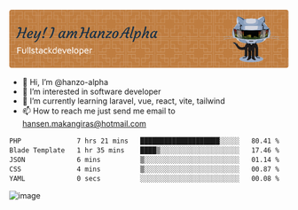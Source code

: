 ![Header](./github-header-image.png)

- 👋 Hi, I’m @hanzo-alpha
- 👀 I’m interested in software developer
- 🌱 I’m currently learning laravel, vue, react, vite, tailwind
- 📫 How to reach me just send me email to hansen.makangiras@hotmail.com 

<!---
hanzo-alpha/hanzo-alpha is a ✨ special ✨ repository because its `README.md` (this file) appears on your GitHub profile.
You can click the Preview link to take a look at your changes.
--->

<!--START_SECTION:waka-->

```txt
PHP              7 hrs 21 mins   ████████████████████░░░░░   80.41 %
Blade Template   1 hr 35 mins    ████▒░░░░░░░░░░░░░░░░░░░░   17.46 %
JSON             6 mins          ▒░░░░░░░░░░░░░░░░░░░░░░░░   01.14 %
CSS              4 mins          ▒░░░░░░░░░░░░░░░░░░░░░░░░   00.87 %
YAML             0 secs          ░░░░░░░░░░░░░░░░░░░░░░░░░   00.08 %
```

<!--END_SECTION:waka-->

![image](https://github.com/hanzo-alpha/hanzo-alpha/assets/111342797/c4bd2977-6123-4017-8652-6e166259b484)

